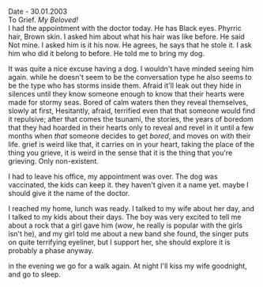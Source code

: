 Date - 30.01.2003  
To Grief. *My Beloved!*  
I had the appointment with the doctor today. He has Black eyes. Phyrric hair, Brown skin. I asked him about what his hair was like before. He said Not mine. I asked him is it his now. He agrees, he says that he stole it. I ask him who did it belong to before. He told me to bring my dog.  

It was quite a nice excuse having a dog. I wouldn't have minded seeing him again. while he doesn't seem to be the conversation type he also seems to be the type who has storms inside them. Afraid it'll leak out they hide in silences until they know someone enough to know that their hearts were made for stormy seas. Bored of calm waters then they reveal themselves, slowly at first, Hesitantly, afraid, terrified even that that someone would find it repulsive; after that comes the tsunami, the stories, the years of boredom that they had hoarded in their hearts only to reveal and revel in it until a few months when *that* someone decides to get *bored*, and moves on with their life. grief is weird like that, it carries on in your heart, taking the place of the thing you grieve, it is weird in the sense that it is the thing that you're grieving. Only non-existent.  

I had to leave his office, my appointment was over. The dog was vaccinated, the kids can keep it. they haven't given it a name yet. maybe I should give it the name of the doctor.  

I reached my home, lunch was ready. I talked to my wife about her day, and I talked to my kids about their days. The  boy was very excited to tell me about a rock that a girl gave him (*wow*, he really is popular with the girls isn't he), and my girl told me about a new band she found, the singer puts on quite terrifying eyeliner, but I support her, she should explore it is probably a phase anyway.

in the evening we go for a walk again.
At night I'll kiss my wife goodnight, and go to sleep.
